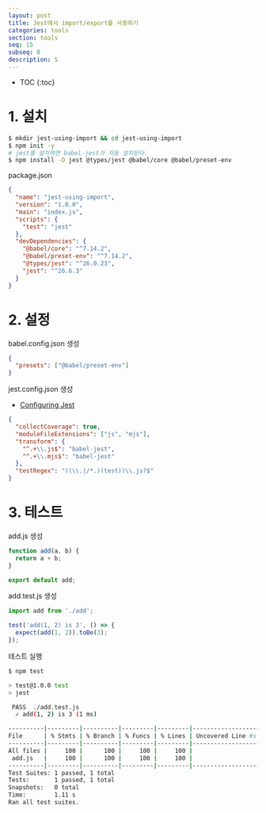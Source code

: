 ```yaml
---
layout: post
title: Jest에서 import/export를 사용하기
categories: tools
section: tools
seq: 15
subseq: 8
description: S
---
```


* TOC
{:toc}

# 1. 설치

```bash
$ mkdir jest-using-import && cd jest-using-import
$ npm init -y
# jest를 설치하면 babel-jest가 자동 설치된다.
$ npm install -D jest @types/jest @babel/core @babel/preset-env
```

package.json

```json
{
  "name": "jest-using-import",
  "version": "1.0.0",
  "main": "index.js",
  "scripts": {
    "test": "jest"
  },
  "devDependencies": {
    "@babel/core": "^7.14.2",
    "@babel/preset-env": "^7.14.2",
    "@types/jest": "^26.0.23",
    "jest": "^26.6.3"
  }
}
```

# 2. 설정

babel.config.json 생성

```json
{
  "presets": ["@babel/preset-env"]
}
```

jest.config.json 생성

- [Configuring Jest](https://jestjs.io/docs/configuration)

```json
{
  "collectCoverage": true,
  "moduleFileExtensions": ["js", "mjs"],
  "transform": {
    "^.+\\.js$": "babel-jest",
    "^.+\\.mjs$": "babel-jest"
  },
  "testRegex": "((\\.|/*.)(test))\\.js?$"
}
```

# 3. 테스트

add.js 생성

```javascript
function add(a, b) {
  return a + b;
}

export default add;
```

add.test.js 생성

```javascript
import add from './add';

test('add(1, 2) is 3', () => {
  expect(add(1, 2)).toBe(3);
});
```

테스트 실행

```bash
$ npm test

> test@1.0.0 test
> jest

 PASS  ./add.test.js
  ✓ add(1, 2) is 3 (1 ms)

----------|---------|----------|---------|---------|-------------------
File      | % Stmts | % Branch | % Funcs | % Lines | Uncovered Line #s
----------|---------|----------|---------|---------|-------------------
All files |     100 |      100 |     100 |     100 |
 add.js   |     100 |      100 |     100 |     100 |
----------|---------|----------|---------|---------|-------------------
Test Suites: 1 passed, 1 total
Tests:       1 passed, 1 total
Snapshots:   0 total
Time:        1.11 s
Ran all test suites.
```
